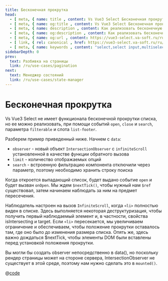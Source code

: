 ```yaml
---
title: Бесконечная прокрутка
head:
  - [ meta, { name: title , content: Vs Vue3 Select Бесконечная прокрутка } ]
  - [ meta, { name: og:title , content: Vs Vue3 Select Бесконечная прокрутка } ]
  - [ meta, { name: description , content: Как реализовать бесконечную прокрутку выпадающего списка компонента Vs Vue3 Select } ]
  - [ meta, { name: og:description , content: Как реализовать бесконечную прокрутку выпадающего списка компонента Vs Vue3 Select } ]
  - [ meta, { name: og:url , content: https://vue3-select.va-soft.ru/ru/use-cases/infinite-scroll/ } ]
  - [ link, { rel: canonical , href: https://vue3-select.va-soft.ru/ru/use-cases/infinite-scroll/ } ]
  - [ meta, { name: keywords , content: "select,select input,multiselect,vue,vue3,vue3 component,vue3 select,dropdown,infinite scroll,бесконечная прокрутка" } ]
sidebarDepth: 0
prev:
  text: Разбивка на страницы
  link: /ru/use-cases/pagination
next:
  text: Менеджер состояний
  link: /ru/use-cases/state-manager
---
```


# Бесконечная прокрутка

Vs Vue3 Select не имеет функционала бесконечной прокрутки списка, но ее можно реализовать, при помощи событий `open`,
`close` и `search`, параметра `filterable` и слота `list-footer`.

Разберем пример приведенный ниже. Начнем с `data`:

- `observer` - новый объект `IntersectionObserver` с `infiniteScroll` установленной в качестве функции обратного вызова
- `limit` - количество отображаемых опций
- `search` - встроенную фильтрацию компонента отключили через параметр, поэтому необходимо хранить строку поиска

Когда откроется выпадающий список, будет выдано событие `open` и будет вызван `onOpen`. Мы ждем `$nextTick()`, чтобы 
нужный нам `$ref` существовал, затем начинаем наблюдать за ним на предмет пересечения.

Наблюдатель настроен на вызов `InfiniteScroll`, когда `<li>` полностью виден в списке. Здесь выполняется некоторая 
деструктуризация, чтобы получить первый наблюдаемый элемент и, в частности, свойства isIntersecting и target. Если 
`<li>` пересекается, мы увеличиваем ограничение и обеспечиваем, чтобы положение прокрутки оставалось там, где оно было 
до изменения размера списка. Опять же, здесь важно дождаться $nextTick, чтобы элементы DOM были вставлены перед
установкой положения прокрутки.

Вы могли бы создать observer непосредственно в data(), но поскольку рендер страницы может на стороне сервера,
IntersectionObserver не существует в этой среде, поэтому нам нужно сделать это в `mounted()`.

<InfiniteScroll />

@[code](../../../.vuepress/components/InfiniteScroll.vue)